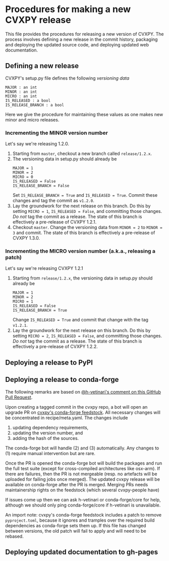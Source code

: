 # Procedures for making a new CVXPY release

This file provides the procedures for releasing a new version of CVXPY.
The process involves defining a new release in the commit history,
packaging and deploying the updated source code, and deploying updated 
web documentation.

## Defining a new release

CVXPY's setup.py file defines the following *versioning data*
   ```
   MAJOR : an int
   MINOR : an int
   MICRO : an int
   IS_RELEASED : a bool
   IS_RELEASE_BRANCH : a bool
   ```
Here we give the procedure for maintaining these values
as one makes new minor and micro releases.

### Incrementing the MINOR version number

Let's say we're releasing 1.2.0.

1. Starting from ``master``, checkout a new branch called ``release/1.2.x``.
2. The versioning data in setup.py should already be
   ```
   MAJOR = 1
   MINOR = 2
   MICRO = 0
   IS_RELEASED = False
   IS_RELEASE_BRANCH = False
   ```
   Set ``IS_RELEASE_BRANCH = True`` and ``IS_RELEASED = True``.
   Commit these changes and tag the commit as ``v1.2.0``.
3. Lay the groundwork for the next release on this branch.
   Do this by setting ``MICRO = 1``, ``IS_RELEASED = False``, and
   committing those changes.
   *Do not* tag the commit as a release.
   The state of this branch is effectively a pre-release of 
   CVXPY 1.2.1.
4. Checkout ``master``. Change the versioning data 
   from ``MINOR = 2`` to ``MINOR = 3`` and commit.
   The state of this branch is effectively a pre-release of
   CVXPY 1.3.0.

### Incrementing the MICRO version number (a.k.a., releasing a patch)

Let's say we're releasing CVXPY 1.2.1

1. Starting from ``release/1.2.x``, the versioning data in setup.py should already be
   ```
   MAJOR = 1
   MINOR = 2
   MICRO = 1
   IS_RELEASED = False
   IS_RELEASE_BRANCH = True
   ```
   Change ``IS_RELEASED = True`` and commit that change with
   the tag ``v1.2.1``.
2. Lay the groundwork for the next release on this branch.
   Do this by setting ``MICRO = 2``, ``IS_RELEASED = False``, and 
   committing those changes.
   *Do not* tag the commit as a release.
   The state of this branch is effectively a pre-release of 
   CVXPY 1.2.2.

## Deploying a release to PyPI

## Deploying a release to conda-forge

The following remarks are based on [@h-vetinari's comment on this GitHub Pull Request](https://github.com/cvxpy/cvxpy/pull/1598#discussion_r787062572).

Upon creating a tagged commit in the cvxpy repo, a bot will open an upgrade PR on [cvxpy's conda-forge feedstock](https://github.com/conda-forge/cvxpy-feedstock).
All necessary changes will be concentrated in recipe/meta.yaml.
The changes include 
 1. updating dependency requirements,
 2. updating the version number, and 
 3. adding the hash of the sources.

The conda-forge bot will handle (2) and (3) automatically.
Any changes to (1) require manual intervention but are rare.

Once the PR is opened the conda-forge bot will build the packages and run the full test suite
(except for cross-compiled architectures like osx-arm).
If there are failures, then the PR is not mergeable
(resp. no artefacts will be uploaded for failing jobs once merged).
The updated cvxpy release will be available on conda-forge after the PR is merged.
Merging PRs needs maintainership rights on the feedstock (which several cvxpy-people have)

If issues come up then we can ask h-vetinari or conda-forge/core for help,
although we should only ping conda-forge/core if h-vetinari is unavailable.

An import note: cvxpy's conda-forge feedstock includes a patch to remove ``pyproject.toml``,
because it ignores and tramples over the required build dependencies as conda-forge sets them up.
If this file has changed between versions, the old patch will fail to apply and will need to be rebased.

## Deploying updated documentation to gh-pages

